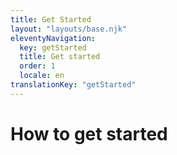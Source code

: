 ```yaml
---
title: Get Started
layout: "layouts/base.njk"
eleventyNavigation:
  key: getStarted
  title: Get started
  order: 1
  locale: en
translationKey: "getStarted"
---
```


# How to get started
